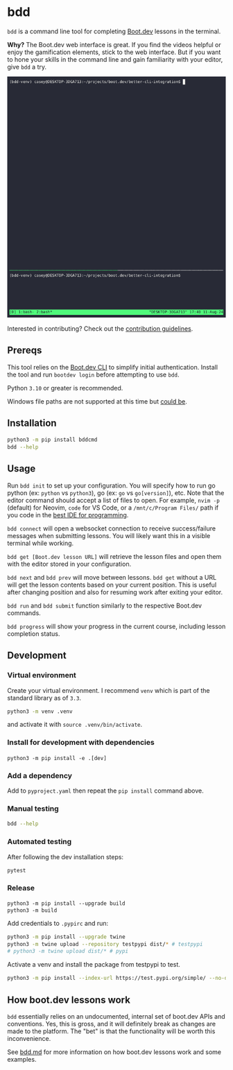 # bdd

`bdd` is a command line tool for completing [Boot.dev](https://boot.dev) lessons in the terminal.

**Why?** The Boot.dev web interface is great. If you find the videos helpful or enjoy the gamification elements, stick to the web interface. But if you want to hone your skills in the command line and gain familiarity with your editor, give `bdd` a try.

![](https://github.com/ccwoolfolk/assets/blob/main/bdd/bdd-demo.gif)

Interested in contributing? Check out the [contribution guidelines](docs/CONTRIBUTING.md).

## Prereqs

This tool relies on the [Boot.dev CLI](https://github.com/bootdotdev/bootdev/tree/main) to simplify initial authentication. Install the tool and run `bootdev login` before attempting to use `bdd`.

Python `3.10` or greater is recommended.

Windows file paths are not supported at this time but [could be](docs/CONTRIBUTING.md).

## Installation

```bash
python3 -m pip install bddcmd
bdd --help
```
## Usage

Run `bdd init` to set up your configuration. You will specify how to run go python (ex: `python` vs `python3`), go (ex: `go` vs `go[version]`), etc. Note that the editor command should accept a list of files to open. For example, `nvim -p` (default) for Neovim, `code` for VS Code, or a `/mnt/c/Program Files/` path if you code in the [best IDE for programming](https://youtu.be/X34ZmkeZDos).

`bdd connect` will open a websocket connection to receive success/failure messages when submitting lessons. You will likely want this in a visible terminal while working.

`bdd get [Boot.dev lesson URL]` will retrieve the lesson files and open them with the editor stored in your configuration.

`bdd next` and `bdd prev` will move between lessons. `bdd get` without a URL will get the lesson contents based on your current position. This is useful after changing position and also for resuming work after exiting your editor.

`bdd run` and `bdd submit` function similarly to the respective Boot.dev commands.

`bdd progress` will show your progress in the current course, including lesson completion status.

## Development

### Virtual environment

Create your virtual environment. I recommend `venv` which is part of the standard library as of `3.3`.

```bash
python3 -m venv .venv
```

and activate it with `source .venv/bin/activate`.

### Install for development with dependencies

`python3 -m pip install -e .[dev]`

### Add a dependency

Add to `pyproject.yaml` then repeat the `pip install` command above.

### Manual testing

```bash
bdd --help
```

### Automated testing

After following the dev installation steps:

```bash
pytest
```

### Release

```
python3 -m pip install --upgrade build
python3 -m build
```

Add credentials to `.pypirc` and run:

```bash
python3 -m pip install --upgrade twine
python3 -m twine upload --repository testpypi dist/* # testpypi
# python3 -m twine upload dist/* # pypi
```
Activate a venv and install the package from testpypi to test.

```bash
python3 -m pip install --index-url https://test.pypi.org/simple/ --no-deps bdd
```

## How boot.dev lessons work

`bdd` essentially relies on an undocumented, internal set of boot.dev APIs and conventions. Yes, this is gross, and it will definitely break as changes are made to the platform. The "bet" is that the functionality will be worth this inconvenience.

See [bdd.md](docs/bdd.md) for more information on how boot.dev lessons work and some examples.
